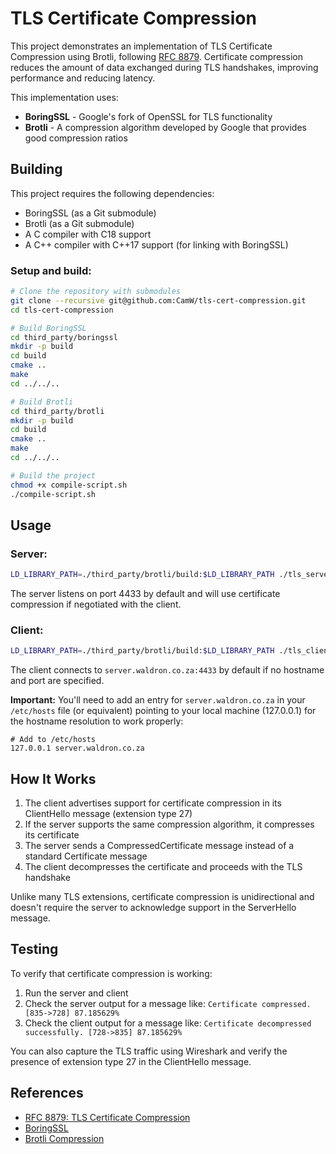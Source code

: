 # TLS Certificate Compression

This project demonstrates an implementation of TLS Certificate Compression using Brotli, following [RFC 8879](https://www.rfc-editor.org/rfc/rfc8879.html). Certificate compression reduces the amount of data exchanged during TLS handshakes, improving performance and reducing latency.

This implementation uses:
- **BoringSSL** - Google's fork of OpenSSL for TLS functionality
- **Brotli** - A compression algorithm developed by Google that provides good compression ratios

## Building

This project requires the following dependencies:
- BoringSSL (as a Git submodule)
- Brotli (as a Git submodule)
- A C compiler with C18 support
- A C++ compiler with C++17 support (for linking with BoringSSL)

### Setup and build:

```bash
# Clone the repository with submodules
git clone --recursive git@github.com:CamW/tls-cert-compression.git
cd tls-cert-compression

# Build BoringSSL
cd third_party/boringssl
mkdir -p build
cd build
cmake ..
make
cd ../../..

# Build Brotli
cd third_party/brotli
mkdir -p build
cd build
cmake ..
make
cd ../../..

# Build the project
chmod +x compile-script.sh
./compile-script.sh
```

## Usage

### Server:

```bash
LD_LIBRARY_PATH=./third_party/brotli/build:$LD_LIBRARY_PATH ./tls_server
```

The server listens on port 4433 by default and will use certificate compression if negotiated with the client.

### Client:

```bash
LD_LIBRARY_PATH=./third_party/brotli/build:$LD_LIBRARY_PATH ./tls_client [hostname] [port]
```

The client connects to `server.waldron.co.za:4433` by default if no hostname and port are specified. 

**Important:** You'll need to add an entry for `server.waldron.co.za` in your `/etc/hosts` file (or equivalent) pointing to your local machine (127.0.0.1) for the hostname resolution to work properly:

```
# Add to /etc/hosts
127.0.0.1 server.waldron.co.za
```

## How It Works

1. The client advertises support for certificate compression in its ClientHello message (extension type 27)
2. If the server supports the same compression algorithm, it compresses its certificate
3. The server sends a CompressedCertificate message instead of a standard Certificate message
4. The client decompresses the certificate and proceeds with the TLS handshake

Unlike many TLS extensions, certificate compression is unidirectional and doesn't require the server to acknowledge support in the ServerHello message.

## Testing

To verify that certificate compression is working:

1. Run the server and client
2. Check the server output for a message like: `Certificate compressed. [835->728] 87.185629%`
3. Check the client output for a message like: `Certificate decompressed successfully. [728->835] 87.185629%`

You can also capture the TLS traffic using Wireshark and verify the presence of extension type 27 in the ClientHello message.

## References

- [RFC 8879: TLS Certificate Compression](https://www.rfc-editor.org/rfc/rfc8879.html)
- [BoringSSL](https://boringssl.googlesource.com/boringssl/)
- [Brotli Compression](https://github.com/google/brotli)